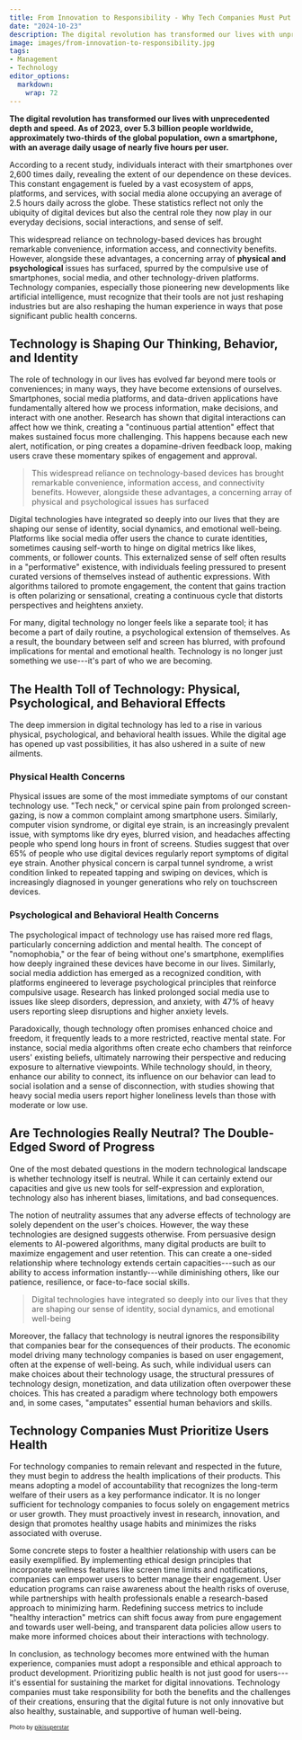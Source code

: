 ```yaml
---
title: From Innovation to Responsibility - Why Tech Companies Must Put User Health First
date: "2024-10-23"
description: The digital revolution has transformed our lives with unprecedented depth and speed. As of 2023, approximately two-thirds of the global population own a smartphone, with an average daily usage of nearly five hours per user. This widespread reliance on technology-based devices has brought remarkable convenience, information access, and connectivity benefits. However, alongside these advantages, a concerning array of physical and psychological issues has surfaced.
image: images/from-innovation-to-responsibility.jpg
tags:
- Management
- Technology
editor_options: 
  markdown: 
    wrap: 72
---
```


**The digital revolution has transformed our lives with unprecedented
depth and speed. As of 2023, over 5.3 billion people worldwide,
approximately two-thirds of the global population, own a smartphone,
with an average daily usage of nearly five hours per user.**

According to a recent study, individuals interact with their smartphones
over 2,600 times daily, revealing the extent of our dependence on these
devices. This constant engagement is fueled by a vast ecosystem of apps,
platforms, and services, with social media alone occupying an average of
2.5 hours daily across the globe. These statistics reflect not only the
ubiquity of digital devices but also the central role they now play in
our everyday decisions, social interactions, and sense of self.

This widespread reliance on technology-based devices has brought
remarkable convenience, information access, and connectivity benefits.
However, alongside these advantages, a concerning array of **physical
and psychological** issues has surfaced, spurred by the compulsive use
of smartphones, social media, and other technology-driven platforms.
Technology companies, especially those pioneering new developments like
artificial intelligence, must recognize that their tools are not just
reshaping industries but are also reshaping the human experience in ways
that pose significant public health concerns.

## Technology is Shaping Our Thinking, Behavior, and Identity

The role of technology in our lives has evolved far beyond mere tools or
conveniences; in many ways, they have become extensions of ourselves.
Smartphones, social media platforms, and data-driven applications have
fundamentally altered how we process information, make decisions, and
interact with one another. Research has shown that digital interactions
can affect how we think, creating a "continuous partial attention"
effect that makes sustained focus more challenging. This happens because
each new alert, notification, or ping creates a dopamine-driven feedback
loop, making users crave these momentary spikes of engagement and
approval.

> This widespread reliance on technology-based devices has brought
> remarkable convenience, information access, and connectivity benefits.
> However, alongside these advantages, a concerning array of physical
> and psychological issues has surfaced

Digital technologies have integrated so deeply into our lives that they
are shaping our sense of identity, social dynamics, and emotional
well-being. Platforms like social media offer users the chance to curate
identities, sometimes causing self-worth to hinge on digital metrics
like likes, comments, or follower counts. This externalized sense of
self often results in a "performative" existence, with individuals
feeling pressured to present curated versions of themselves instead of
authentic expressions. With algorithms tailored to promote engagement,
the content that gains traction is often polarizing or sensational,
creating a continuous cycle that distorts perspectives and heightens
anxiety.

For many, digital technology no longer feels like a separate tool; it
has become a part of daily routine, a psychological extension of
themselves. As a result, the boundary between self and screen has
blurred, with profound implications for mental and emotional health.
Technology is no longer just something we use---it's part of who we are
becoming.

## The Health Toll of Technology: Physical, Psychological, and Behavioral Effects

The deep immersion in digital technology has led to a rise in various
physical, psychological, and behavioral health issues. While the digital
age has opened up vast possibilities, it has also ushered in a suite of
new ailments.

### Physical Health Concerns

Physical issues are some of the most immediate symptoms of our constant
technology use. "Tech neck," or cervical spine pain from prolonged
screen-gazing, is now a common complaint among smartphone users.
Similarly, computer vision syndrome, or digital eye strain, is an
increasingly prevalent issue, with symptoms like dry eyes, blurred
vision, and headaches affecting people who spend long hours in front of
screens. Studies suggest that over 65% of people who use digital devices
regularly report symptoms of digital eye strain. Another physical
concern is carpal tunnel syndrome, a wrist condition linked to repeated
tapping and swiping on devices, which is increasingly diagnosed in
younger generations who rely on touchscreen devices.

### **Psychological and Behavioral Health Concerns**

The psychological impact of technology use has raised more red flags,
particularly concerning addiction and mental health. The concept of
"nomophobia," or the fear of being without one's smartphone, exemplifies
how deeply ingrained these devices have become in our lives. Similarly,
social media addiction has emerged as a recognized condition, with
platforms engineered to leverage psychological principles that reinforce
compulsive usage. Research has linked prolonged social media use to
issues like sleep disorders, depression, and anxiety, with 47% of heavy
users reporting sleep disruptions and higher anxiety levels.

Paradoxically, though technology often promises enhanced choice and
freedom, it frequently leads to a more restricted, reactive mental
state. For instance, social media algorithms often create echo chambers
that reinforce users' existing beliefs, ultimately narrowing their
perspective and reducing exposure to alternative viewpoints. While
technology should, in theory, enhance our ability to connect, its
influence on our behavior can lead to social isolation and a sense of
disconnection, with studies showing that heavy social media users report
higher loneliness levels than those with moderate or low use.

## Are Technologies Really Neutral? The Double-Edged Sword of Progress

One of the most debated questions in the modern technological landscape
is whether technology itself is neutral. While it can certainly extend
our capacities and give us new tools for self-expression and
exploration, technology also has inherent biases, limitations, and bad
consequences.

The notion of neutrality assumes that any adverse effects of technology
are solely dependent on the user's choices. However, the way these
technologies are designed suggests otherwise. From persuasive design
elements to AI-powered algorithms, many digital products are built to
maximize engagement and user retention. This can create a one-sided
relationship where technology extends certain capacities---such as our
ability to access information instantly---while diminishing others, like
our patience, resilience, or face-to-face social skills.

> Digital technologies have integrated so deeply into our lives that
> they are shaping our sense of identity, social dynamics, and emotional
> well-being

Moreover, the fallacy that technology is neutral ignores the
responsibility that companies bear for the consequences of their
products. The economic model driving many technology companies is based
on user engagement, often at the expense of well-being. As such, while
individual users can make choices about their technology usage, the
structural pressures of technology design, monetization, and data
utilization often overpower these choices. This has created a paradigm
where technology both empowers and, in some cases, "amputates" essential
human behaviors and skills.

## Technology Companies Must Prioritize Users Health

For technology companies to remain relevant and respected in the future,
they must begin to address the health implications of their products.
This means adopting a model of accountability that recognizes the
long-term welfare of their users as a key performance indicator. It is
no longer sufficient for technology companies to focus solely on
engagement metrics or user growth. They must proactively invest in
research, innovation, and design that promotes healthy usage habits and
minimizes the risks associated with overuse.

Some concrete steps to foster a healthier relationship with users can be
easily exemplified. By implementing ethical design principles that
incorporate wellness features like screen time limits and notifications,
companies can empower users to better manage their engagement. User
education programs can raise awareness about the health risks of
overuse, while partnerships with health professionals enable a
research-based approach to minimizing harm. Redefining success metrics
to include "healthy interaction" metrics can shift focus away from pure
engagement and towards user well-being, and transparent data policies
allow users to make more informed choices about their interactions with
technology.

In conclusion, as technology becomes more entwined with the human
experience, companies must adopt a responsible and ethical approach to
product development. Prioritizing public health is not just good for
users---it's essential for sustaining the market for digital
innovations. Technology companies must take responsibility for both the
benefits and the challenges of their creations, ensuring that the
digital future is not only innovative but also healthy, sustainable, and
supportive of human well-being.

<p style= "font-size:10px;">Photo by <a href="https://www.freepik.com/free-vector/mental-health-awareness-concept_7974025.htm" target="_blank">pikisuperstar</a></p>
